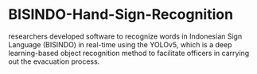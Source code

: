 # BISINDO-Hand-Sign-Recognition
researchers developed software to recognize words in Indonesian Sign Language (BISINDO) in real-time using the YOLOv5, which is a deep learning-based object recognition method to facilitate officers in carrying out the evacuation process.

